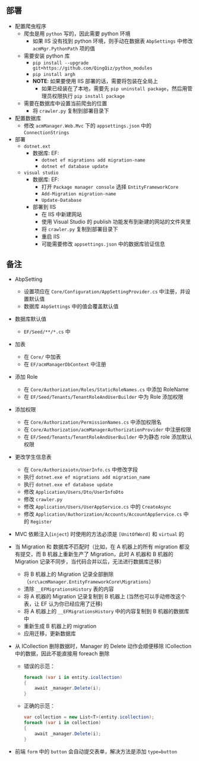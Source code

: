 部署
--

- 配置爬虫程序
    - 爬虫是用 `python` 写的，因此需要 python 环境
        - 如果 IIS 没有找到 python 环境，则手动在数据表 `AbpSettings` 中修改 `acmMgr.PythonPath` 项的值
    - 需要安装 python 库
        - `pip install --upgrade git+https://github.com/QingQiz/python_modules`
        - `pip install argh`
        - **NOTE**: 如果要使用 IIS 部署的话，需要将包装在全局上
            - 如果已经装在了本地，需要先 `pip uninstall package`，然后用管理员权限执行 `pip install package`
    - 需要在数据库中设置当前爬虫的位置
        - 将 `crawler.py` 复制到部署目录下
- 配置数据库
    - 修改 `acmManager.Web.Mvc` 下的 `appsettings.json` 中的 `ConnectionStrings`
- 部署
    - `dotnet.ext`
        - 数据库: EF: 
            - `dotnet ef migrations add migration-name`
            - `dotnet ef database update`
    - `visual studio`
        - 数据库: EF: 
            - 打开 `Package manager console` 选择 `EntityFrameworkCore`
            - `Add-Migration migration-name`
            - `Update-Database`
        - 部署到 IIS
            - 在 IIS 中新建网站
            - 使用 Visual Studio 的 publish 功能发布到新建的网站的文件夹里
            - 将 `crawler.py` 复制到部署目录下
            - 重启 IIS
            - 可能需要修改 `appsettings.json` 中的数据库验证信息
        
备注
--

- AbpSetting
    - 设置项应在 `Core/Configuration/AppSettingProvider.cs` 中注册，并设置默认值
    - 数据库 `AbpSettings` 中的值会覆盖默认值

- 数据库默认值
    - `EF/Seed/**/*.cs` 中

- 加表
    - 在 `Core/` 中加表
    - 在 `EF/acmManagerDbContext` 中注册
 
- 添加 Role
    - 在 `Core/Authorization/Roles/StaticRoleNames.cs` 中添加 RoleName
    - 在 `EF/Seed/Tenants/TenantRoleAndUserBuilder` 中为 Role 添加权限
 
- 添加权限
    - 在 `Core/Authorization/PermissionNames.cs` 中添加权限名
    - 在 `Core/Authorization/acmManagerAuthorizationProvider` 中注册权限
    - 在 `EF/Seed/Tenants/TenantRoleAndUserBuilder` 中为静态 role 添加默认权限
    
- 更改学生信息表
    - 在 `Core/Authorizaiotn/UserInfo.cs` 中修改字段
    - 执行 `dotnet.exe ef migrations add migration_name`
    - 执行 `dotnet.exe ef database update`
    - 修改 `Application/Users/Dto/UserInfoDto`
    - 修改 `crawler.py`
    - 修改 `Application/Users/UserAppService.cs` 中的 `CreateAsync`
    - 修改 `Application/Authorization/Accounts/AccountAppService.cs` 中的 `Register`
  
- MVC 依赖注入(`inject`) 时使用的方法必须是 `[UnitOfWord]` 和 `virtual` 的

- 当 Migration 和 数据库不匹配时（比如，在 A 机器上的所有 migration 都没有提交，而 B 机器上重新生产了 Migration，此时 A 机器和 B 机器的 Migration 记录不同步，当代码合并以后，无法进行数据库迁移）
    - 将 B 机器上的 Migration 记录全部删除（`src\acmManager.EntityFrameworkCore\Migrations`）
    - 清除 `__EFMigrationsHistory` 表的内容
    - 将 A 机器的 Migration 记录复制到 B 机器上 (当然也可以手动修改这个表，让 EF 认为你已经应用了迁移)
    - 将 A 机器上的 `__EFMigrationsHistory` 中的内容复制到 B 机器的数据库中
    - 重新生成 B 机器上的 migration
    - 应用迁移，更新数据库
    
- 从 ICollection 删除数据时，Manager 的 Delete 动作会顺便移除 ICollection 中的数据，因此不能直接用 foreach 删除
    - 错误的示范：
      ```c#
      foreach (var i in entity.icollection)
      {
          await _manager.Delete(i);
      }
      ```
    - 正确的示范：
      ```c#
      var collection = new List<T>(entity.icollection);
      foreach (var i in collection)
      {
          await _manager.Delete(i);
      }
      ```
      
- 前端 `form` 中的 `button` 会自动提交表单，解决方法是添加 `type=button`